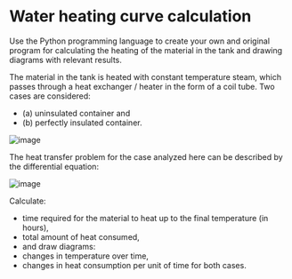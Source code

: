 # Water heating curve calculation

Use the Python programming language to create your own and original program for 
calculating the heating of the material in the tank and drawing diagrams with relevant results.

The material in the tank is heated with constant temperature steam, which passes through a heat 
exchanger / heater in the form of a coil tube. 
Two cases are considered: 
   - (a) uninsulated container and
   - (b) perfectly insulated container.

![image](https://user-images.githubusercontent.com/103597508/167320817-70867d10-69fc-4475-906f-0a3b28b0398c.png)

The heat transfer problem for the case analyzed here can be described by the differential equation:

![image](https://user-images.githubusercontent.com/103597508/167320841-4e3ad6a4-8bef-406f-b186-64dff6e7699b.png)

Calculate:
- time required for the material to heat up to the final temperature (in hours),
- total amount of heat consumed,
- and draw diagrams:
- changes in temperature over time,
- changes in heat consumption per unit of time for both cases.







